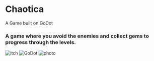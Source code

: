 # Chaotica
A Game built on GoDot

### A game where you avoid the enemies and collect gems to progress through the levels.
![itch]([https://img.shields.io/badge/Itch.io-FA5C5C.svg?style=for-the-badge&logo=itchdotio&logoColor=white](https://anand-o.itch.io/world-of-chaotica))
![GoDot](https://img.shields.io/badge/Godot%20Engine-478CBF.svg?style=for-the-badge&logo=Godot-Engine&logoColor=white)
![photo](https://img.shields.io/badge/Adobe%20Photoshop-31A8FF.svg?style=for-the-badge&logo=Adobe-Photoshop&logoColor=white)
